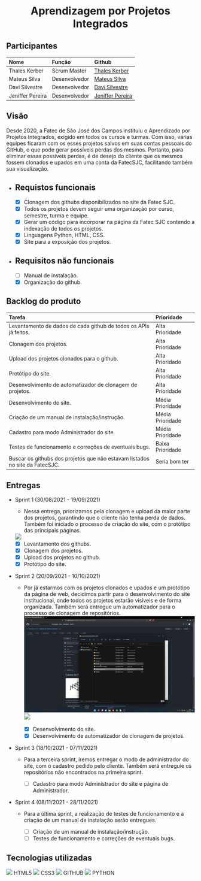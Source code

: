 <h1 align="center">
  Aprendizagem por Projetos Integrados
  
  
</h1>
  
  
  
<h2>Participantes</h2>
  
Nome | Função | Github
:--- | :--- | :---
Thales Kerber |Scrum Master | [Thales Kerber](https://github.com/thaleskerber)
Mateus Silva | Desenvolvedor | [Mateus Silva](https://github.com/mateushlsilva)
Davi Silvestre | Desenvolvedor | [Davi Silvestre](https://github.com/silvestredavi)
Jeniffer Pereira | Desenvolvedor | [Jeniffer Pereira](https://github.com/jennyads) 

<h2>Visão</h2>

  Desde 2020, a Fatec de São José dos Campos instituiu o Aprendizado por Projetos Integrados, exigido em todos os cursos e turmas. Com isso, várias equipes ficaram com os esses projetos salvos em suas contas pessoais do GitHub, o que pode gerar possíveis perdas dos mesmos. Portanto, para eliminar essas possíveis perdas, é de desejo do cliente que os mesmos fossem clonados e upados em uma conta da FatecSJC, facilitando também sua visualização.

* Requistos funcionais
   ---
   - [x] Clonagem dos githubs disponibilizados no site da Fatec SJC.
   - [x] Todos os projetos devem seguir uma organização por curso, semestre, turma e equipe.
   - [x] Gerar um código para incorporar na página da Fatec SJC contendo a indexação de todos os projetos.
   - [x] Linguagens Python, HTML, CSS.
   - [x] Site para a exposição dos projetos.

* Requisitos não funcionais
  ---
  - [ ] Manual de instalação.
  - [x] Organização do github.
  
<h2>Backlog do produto</h2>

Tarefa | Prioridade
:--- | :--- |
Levantamento de dados de cada github de todos os APIs já feitos. | Alta Prioridade
Clonagem dos projetos. | Alta Prioridade
Upload dos projetos clonados para o github. | Alta Prioridade
Protótipo do site. | Alta Prioridade
Desenvolvimento de automatizador de clonagem de projetos. | Alta Prioridade
Desenvolvimento do site. | Média Prioridade
Criação de um manual de instalação/instrução. | Média Prioridade
Cadastro para modo Administrador do site. | Média Prioridade
Testes de funcionamento e correções de eventuais bugs. | Baixa Prioridade
Buscar os githubs dos projetos que não estavam listados no site da FatecSJC. | Seria bom ter

<h2>Entregas</h2>

* Sprint 1 (30/08/2021 - 19/09/2021)
   - Nessa entrega, priorizamos pela clonagem e upload da maior parte dos projetos, garantindo que o cliente não tenha perda de dados. Também foi iniciado o processo de criação do site, com o protótipo das principais páginas.
   <img src="artefatos/gif protótipo.gif"/>
   
     
     - [x] Levantamento dos githubs.
     - [x] Clonagem dos projetos.
     - [x] Upload dos projetos no github.
     - [x] Protótipo do site.

* Sprint 2 (20/09/2021 - 10/10/2021)
   - Por já estarmos com os projetos clonados e upados e um protótipo da página de web, decidimos partir para o desenvolvimento do site institucional, onde todos os projetos estarão visíveis e de forma organizada. Também será entregue um automatizador para o processo de clonagem de repositórios.
      <img src="imagens/automatizador_sprint2.gif"/>
      <img src="imagens/site_sprint2.gif"/>
     
      - [x] Desenvolvimento do site.
      - [x] Desenvolvimento de automatizador de clonagem de projetos.
   
* Sprint 3 (18/10/2021 - 07/11/2021)
   - Para a terceira sprint, iremos entregar o modo de administrador do site, com o cadastro pedido pelo cliente. Também será entreguie os repositórios não encontrados na primeira sprint.
   
      - [ ] Cadastro para modo Administrador do site e página de Administrador.

* Sprint 4 (08/11/2021 - 28/11/2021)
   - Para a última sprint, a realização de testes de funcionamento e a criação de um manual de instalação serão entregues.
   
      - [ ] Criação de um manual de instalação/instrução.
      - [ ] Testes de funcionamento e correções de eventuais bugs.

<h2>Tecnologias utilizadas</h2>

  <div>
  <img width="50 rem" src="https://cdn.jsdelivr.net/gh/devicons/devicon/icons/html5/html5-original.svg"/> HTML5
  <img width="50 rem" src="https://cdn.jsdelivr.net/gh/devicons/devicon/icons/css3/css3-original.svg"/> CSS3
  <img width="50 rem" src="https://cdn.jsdelivr.net/gh/devicons/devicon/icons/github/github-original.svg"/> GITHUB
  <img width="50 rem" src="https://cdn.jsdelivr.net/gh/devicons/devicon/icons/python/python-original.svg"/> PYTHON
  </div>


